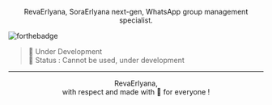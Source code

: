<p align="center">
    RevaErlyana, SoraErlyana next-gen, WhatsApp group management specialist.
</p>

![forthebadge](https://img.shields.io/github/last-commit/gensart-x/reva-erlyana/main?display_timestamp=author&style=for-the-badge&logo=github&link=https%3A%2F%2Fgithub.com%2Fgensart-x%2Freva-erlyana)

> 🚧 Under Development  
> 🔴 Status : Cannot be used, under development
---

<p align="center">
    RevaErlyana,
    <br>
    with respect and made with 💚 for everyone !
</p>
